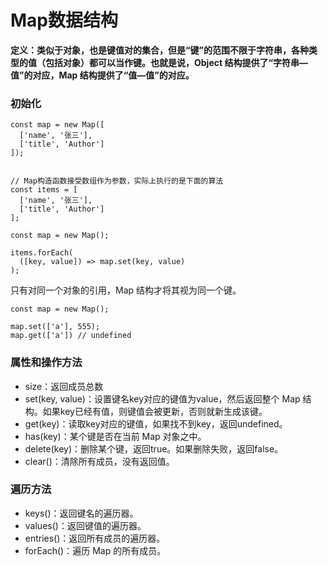 # Map数据结构

**定义：类似于对象，也是键值对的集合，但是“键”的范围不限于字符串，各种类型的值（包括对象）都可以当作键。也就是说，Object 结构提供了“字符串—值”的对应，Map 结构提供了“值—值”的对应。**

### 初始化

```
const map = new Map([
  ['name', '张三'],
  ['title', 'Author']
]);


// Map构造函数接受数组作为参数，实际上执行的是下面的算法
const items = [
  ['name', '张三'],
  ['title', 'Author']
];

const map = new Map();

items.forEach(
  ([key, value]) => map.set(key, value)
);
```

只有对同一个对象的引用，Map 结构才将其视为同一个键。
```
const map = new Map();

map.set(['a'], 555);
map.get(['a']) // undefined
```

### 属性和操作方法

- size：返回成员总数
- set(key, value)：设置键名key对应的键值为value，然后返回整个 Map 结构。如果key已经有值，则键值会被更新，否则就新生成该键。
- get(key)：读取key对应的键值，如果找不到key，返回undefined。
- has(key)：某个键是否在当前 Map 对象之中。
- delete(key)：删除某个键，返回true。如果删除失败，返回false。
- clear()：清除所有成员，没有返回值。

### 遍历方法

- keys()：返回键名的遍历器。
- values()：返回键值的遍历器。
- entries()：返回所有成员的遍历器。
- forEach()：遍历 Map 的所有成员。
